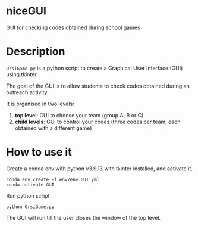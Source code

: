 # niceGUI
GUI for checking codes obtained during school games

# Description
`OrsiGame.py` is a python script to create a Graphical User Interface (GUI) using tkinter. 

The goal of the GUI is to allow students to check codes obtained during an outreach activity.

It is organised in two levels:
  1) **top level**: GUI to choose your team (group A, B or C)
  2) **child levels**: GUI to control your codes (three codes per team, each obtained with a different game)
  
 
# How to use it

Create a conda env with python v3.9.13 with tkinter installed, and activate it.
``` 
conda env create -f env/env_GUI.yml 
conda activate GUI
```

Run python script
``` 
python OrsiGame.py
```

The GUI will run till the user closes the window of the top level.



  
  

